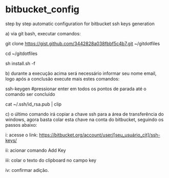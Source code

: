 # bitbucket_config
step by step automatic configuration for bitbucket ssh keys generation 

a) via git bash, executar comandos:

git clone https://gist.github.com/3442828a038fbbf5c4b7.git ~/gitdotfiles

cd ~/gitdotfiles

sh install.sh -f

b) durante a execução acima será necessário informar seu nome email, logo após a conclusão execute mais estes comandos:

ssh-keygen #pressionar enter em todos os pontos de parada até o comando ser concluído

cat ~/.ssh/id_rsa.pub | clip

c) o último comando irá copiar a chave ssh para a área de transferência do windows, agora basta colar esta chave na conta do bitbucket, seguindo os passos abaixo:

i: acesse o link: https://bitbucket.org/account/user/[seu_usuário_cit]/ssh-keys/

ii: acionar comando Add Key

iii: colar o texto do clipboard no campo key

iv: confirmar adição.
